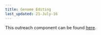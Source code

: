 ```yaml
---
title: Genome Editing
last_updated: 21-July-16
---
```


This outreach component can be found [here](http://editagenome.org/).

